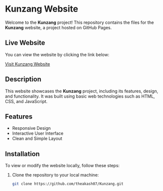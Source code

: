 # Kunzang Website

Welcome to the **Kunzang** project! This repository contains the files for the **Kunzang** website, a project hosted on GitHub Pages.

## Live Website

You can view the website by clicking the link below:

[Visit Kunzang Website](https://theakash07.github.io/Kunzang/)

## Description

This website showcases the **Kunzang** project, including its features, design, and functionality. It was built using basic web technologies such as HTML, CSS, and JavaScript.

## Features

- Responsive Design
- Interactive User Interface
- Clean and Simple Layout

## Installation

To view or modify the website locally, follow these steps:

1. Clone the repository to your local machine:
   ```bash
   git clone https://github.com/theakash07/Kunzang.git
